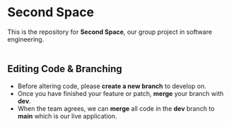 # Second Space
This is the repository for <b>Second Space</b>, our group project in software engineering.
<br><br>

## Editing Code & Branching
* Before altering code, please <b>create a new branch</b> to develop on. 
* Once you have finished your feature or patch, <b>merge</b> your branch with <b>dev</b>.
* When the team agrees, we can <b>merge</b> all code in the <b>dev</b> branch to <b>main</b> which is our live application.
